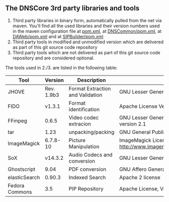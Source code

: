 ## The DNSCore 3rd party libraries and tools

1. Third party libraries in binary form, automatically pulled from the net via maven. You'll find all the used libraries and their version numbers used in the maven configuration file at [pom.xml](../../../../pom.xml), at [DNSCommon/pom.xml](../../../../DNSCommon/pom.xml), at [DAWeb/pom.xml](../../../../DAWeb/pom.xml) and at   [SIPBuilder/pom.xml](../../../../SIP-Builder/pom.xml)
2. Third party tools in modified and unmodified version which are delivered as part of this git source code repository
3. Third party tools which are not delivered as part of this git source code repository and are considered optional. 

The tools used in 2./3. are listed in the following table:

| Tool | Version | Description | License|
|---|---|---|---|
JHOVE | Rev. 1.9b3 | Format Extraction and Validation| GNU Lesser General Public License (LGPL). |
FIDO | v1.3.1 | Format identification | Apache License Version 2.0, January 2004 |
FFmpeg| 0.6.5 | Video codec extracion | GNU Lesser General Public License (LGPL) version 2.1 |
tar | 1.23 | unpacking/packing | GNU General Public License v3 or later |
ImageMagick |  6.7.8-10 | Picture Manipulation | ImageMagick License http://www.imagemagick.org/script/license.php |
SoX | v14.3.2 | Audio Codecs and conversion  | GNU Lesser General Public License |
Ghostscript |9.04|PDF conversion| GNU Affero General Public License  |
elasticSearch |0.90.3|Indexed Search|Apache 2 license|
Fedora Commons |3.5|PIP Repository |  Apache License, Version 2.0 |



